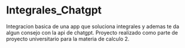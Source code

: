 # Integrales_Chatgpt

Integracion basica de una app que soluciona integrales y ademas te da algun consejo con la api de chatgpt.
Proyecto realizado como parte de proyecto universitario para la materia de calculo 2.

